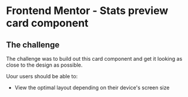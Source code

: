 # Frontend Mentor - Stats preview card component

## The challenge

The challenge was to build out this card component and get it looking as close to the design as possible.

Uour users should be able to:

- View the optimal layout depending on their device's screen size

